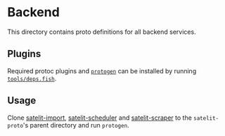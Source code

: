 # Backend

This directory contains proto definitions for all backend services.

## Plugins

Required protoc plugins and [`protogen`](https://github.com/satelit-project/protogen) can be installed by running [`tools/deps.fish`](tools/deps.fish).

## Usage

Clone [satelit-import](https://github.com/satelit-project/satelit-import), [satelit-scheduler](https://github.com/satelit-project/satelit-scheduler) and [satelit-scraper](https://github.com/satelit-project/satelit-scraper) to the `satelit-proto`'s parent directory and run `protogen`.